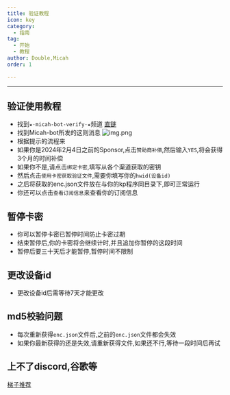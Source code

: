 ```yaml
---
title: 验证教程
icon: key
category:
  - 指南
tag:
  - 开始
  - 教程
author: Double,Micah
order: 1

---
```

---

## 验证使用教程
- 找到`★⋅micah-bot-verify⋅★`频道 [直链](https://discord.com/channels/1069057220802781265/1203687333107335198)
- 找到Micah-bot所发的这则消息
  ![img.png](/assets/images/docs/202402/verify-1.png)
- 根据提示的流程来
- 如果你是2024年2月4日之前的Sponsor,点击`赞助商补偿`,然后输入`YES`,将会获得3个月的时间补偿
- 如果你不是,请点击`绑定卡密`,填写从各个渠道获取的密钥
- 然后点击`使用卡密获取验证文件`,需要你填写你的`hwid(设备id)`
- 之后将获取的enc.json文件放在与你的kp程序同目录下,即可正常运行
- 你还可以点击`查看订阅信息`来查看你的订阅信息

## 暂停卡密
- 你可以暂停卡密已暂停时间防止卡密过期
- 结束暂停后,你的卡密将会继续计时,并且追加你暂停的这段时间
- 暂停后要三十天后才能暂停,暂停时间不限制

## 更改设备id
- 更改设备id后需等待7天才能更改

## md5校验问题
- 每次重新获得`enc.json`文件后,之前的`enc.json`文件都会失效
- 如果你最新获得的还是失效,请重新获得文件,如果还不行,等待一段时间后再试

## 上不了discord,谷歌等
[梯子推荐](../others/ap.md)




